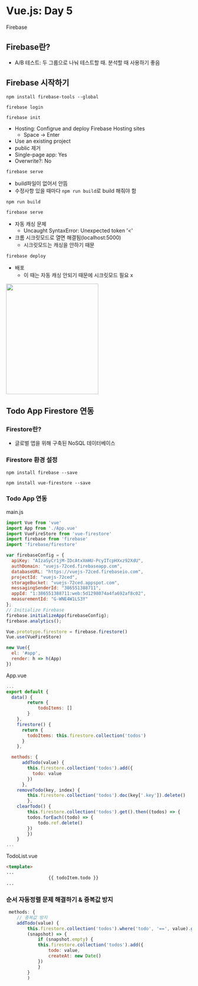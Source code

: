 # Vue.js: Day 5
Firebase
## Firebase란?
- A/B 테스트: 두 그룹으로 나눠 테스트할 때. 분석할 때 사용하기 좋음

## Firebase 시작하기
```
npm install firebase-tools --global

firebase login

firebase init
```
- Hosting: Configrue and deploy Firebase Hosting sites
    - Space -> Enter
- Use an existing project
- public 제거
- Single-page app: Yes
- Overwrite?: No
```
firebase serve
```
- build파일이 없어서 안뜸
- 수정사항 있을 때마다 `npm run build`로 build 해줘야 함
```
npm run build

firebase serve
```
- 자동 캐싱 문제
    - Uncaught SyntaxError: Unexpected token '<'
- 크롬 시크릿모드로 열면 해결됨(localhost:5000)
    - 시크릿모드는 캐싱을 안하기 때문

```
firebase deploy
```
- 배포
    - 이 때는 자동 캐싱 안되기 때문에 시크릿모드 필요 x

<img src="https://user-images.githubusercontent.com/58713684/74618987-45aac900-5177-11ea-8d6e-451cbd198957.png" width="250" height="300">


## Todo App Firestore 연동
### Firestore란?
- 글로벌 앱을 위해 구축된 NoSQL 데이터베이스

### Firestore 환경 설정
```
npm install firebase --save

npm install vue-firestore --save
```

### Todo App 연동
main.js
```js
import Vue from 'vue'
import App from './App.vue'
import VueFireStore from 'vue-firestore'
import firebase from 'firebase'
import 'firebase/firestore'

var firebaseConfig = {
  apiKey: "AIzaSyCr1jM-IDcAtxXmHU-PcyITcpHXxz92XdU",
  authDomain: "vuejs-72ced.firebaseapp.com",
  databaseURL: "https://vuejs-72ced.firebaseio.com",
  projectId: "vuejs-72ced",
  storageBucket: "vuejs-72ced.appspot.com",
  messagingSenderId: "386551388711",
  appId: "1:386551388711:web:5d1298074a4fa692af8c02",
  measurementId: "G-WNE4W1LS3Y"
};
// Initialize Firebase
firebase.initializeApp(firebaseConfig);
firebase.analytics();

Vue.prototype.firestore = firebase.firestore()
Vue.use(VueFireStore)

new Vue({
  el: '#app',
  render: h => h(App)
})
```
App.vue
```js
...
export default {
  data() {
        return {
            todoItems: []
        }
    },
    firestore() {
      return {
        todoItems: this.firestore.collection('todos')
      }
    },

  methods: {
      addTodo(value) {
        this.firestore.collection('todos').add({
          todo: value
        })
      },
    removeTodo(key, index) {
        this.firestore.collection('todos').doc(key['.key']).delete()
        },
    clearTodo() {
        this.firestore.collection('todos').get().then((todos) => {
        todos.forEach((todo) => {
            todo.ref.delete()
        })
        })
    }
...
```
TodoList.vue
```html
<template>
...
                {{ todoItem.todo }}
...
```
### 순서 자동정렬 문제 해결하기 & 중복값 방지
```js
 methods: {
    // 중복값 방지
    addTodo(value) {
        this.firestore.collection('todos').where('todo', '==', value).get().then(
        (snapshot) => {
            if (snapshot.empty) {
            this.firestore.collection('todos').add({
                todo: value,
                createAt: new Date()
            })
            }
        }
        )
```



